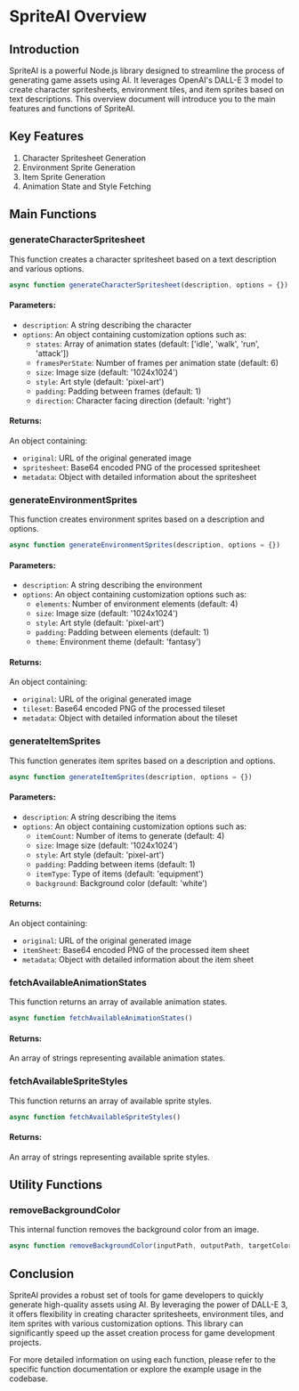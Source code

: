 # SpriteAI Overview

## Introduction

SpriteAI is a powerful Node.js library designed to streamline the process of generating game assets using AI. It leverages OpenAI's DALL-E 3 model to create character spritesheets, environment tiles, and item sprites based on text descriptions. This overview document will introduce you to the main features and functions of SpriteAI.

## Key Features

1. Character Spritesheet Generation
2. Environment Sprite Generation
3. Item Sprite Generation
4. Animation State and Style Fetching

## Main Functions

### generateCharacterSpritesheet

This function creates a character spritesheet based on a text description and various options.

```javascript
async function generateCharacterSpritesheet(description, options = {})
```

#### Parameters:
- `description`: A string describing the character
- `options`: An object containing customization options such as:
  - `states`: Array of animation states (default: ['idle', 'walk', 'run', 'attack'])
  - `framesPerState`: Number of frames per animation state (default: 6)
  - `size`: Image size (default: '1024x1024')
  - `style`: Art style (default: 'pixel-art')
  - `padding`: Padding between frames (default: 1)
  - `direction`: Character facing direction (default: 'right')

#### Returns:
An object containing:
- `original`: URL of the original generated image
- `spritesheet`: Base64 encoded PNG of the processed spritesheet
- `metadata`: Object with detailed information about the spritesheet

### generateEnvironmentSprites

This function creates environment sprites based on a description and options.

```javascript
async function generateEnvironmentSprites(description, options = {})
```

#### Parameters:
- `description`: A string describing the environment
- `options`: An object containing customization options such as:
  - `elements`: Number of environment elements (default: 4)
  - `size`: Image size (default: '1024x1024')
  - `style`: Art style (default: 'pixel-art')
  - `padding`: Padding between elements (default: 1)
  - `theme`: Environment theme (default: 'fantasy')

#### Returns:
An object containing:
- `original`: URL of the original generated image
- `tileset`: Base64 encoded PNG of the processed tileset
- `metadata`: Object with detailed information about the tileset

### generateItemSprites

This function generates item sprites based on a description and options.

```javascript
async function generateItemSprites(description, options = {})
```

#### Parameters:
- `description`: A string describing the items
- `options`: An object containing customization options such as:
  - `itemCount`: Number of items to generate (default: 4)
  - `size`: Image size (default: '1024x1024')
  - `style`: Art style (default: 'pixel-art')
  - `padding`: Padding between items (default: 1)
  - `itemType`: Type of items (default: 'equipment')
  - `background`: Background color (default: 'white')

#### Returns:
An object containing:
- `original`: URL of the original generated image
- `itemSheet`: Base64 encoded PNG of the processed item sheet
- `metadata`: Object with detailed information about the item sheet

### fetchAvailableAnimationStates

This function returns an array of available animation states.

```javascript
async function fetchAvailableAnimationStates()
```

#### Returns:
An array of strings representing available animation states.

### fetchAvailableSpriteStyles

This function returns an array of available sprite styles.

```javascript
async function fetchAvailableSpriteStyles()
```

#### Returns:
An array of strings representing available sprite styles.

## Utility Functions

### removeBackgroundColor

This internal function removes the background color from an image.

```javascript
async function removeBackgroundColor(inputPath, outputPath, targetColor, colorThreshold = 0, options = {})
```

## Conclusion

SpriteAI provides a robust set of tools for game developers to quickly generate high-quality assets using AI. By leveraging the power of DALL-E 3, it offers flexibility in creating character spritesheets, environment tiles, and item sprites with various customization options. This library can significantly speed up the asset creation process for game development projects.

For more detailed information on using each function, please refer to the specific function documentation or explore the example usage in the codebase.
